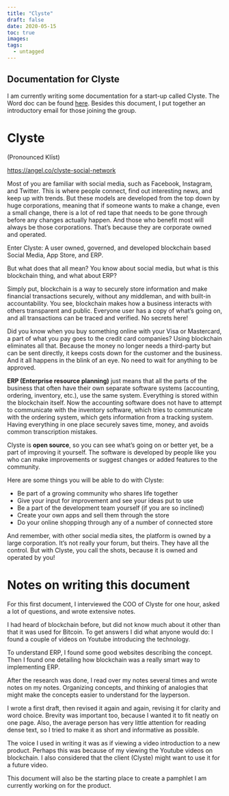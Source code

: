 ```yaml
---
title: "Clyste"
draft: false
date: 2020-05-15
toc: true
images:
tags:
  - untagged
---
```


## Documentation for Clyste

I am currently writing some documentation for a start-up called Clyste. The Word doc can be found [here](uploads/Clyste-for-Jason-What-I-wrote.docx). Besides this document, I put together an introductory email for those joining the group.

# Clyste

(Pronounced Klīst)

https://angel.co/clyste-social-network

Most of you are familiar with social media, such as Facebook, Instagram, and Twitter. This is where people connect, find out interesting news, and keep up with trends. But these models are developed from the top down by huge corporations, meaning that if someone wants to make a change, even a small change, there is a lot of red tape that needs to be gone through before any changes actually happen. And those who benefit most will always be those corporations. That’s because they are corporate owned and operated.

Enter Clyste: A user owned, governed, and developed blockchain based Social Media, App Store, and ERP.

But what does that all mean? You know about social media, but what is this blockchain thing, and what about ERP?

Simply put, blockchain is a way to securely store information and make financial transactions securely, without any middleman, and with built-in accountability. You see, blockchain makes how a business interacts with others transparent and public. Everyone user has a copy of what’s going on, and all transactions can be traced and verified. No secrets here!

Did you know when you buy something online with your Visa or Mastercard, a part of what you pay goes to the credit card companies? Using blockchain eliminates all that. Because the money no longer needs a third-party but can be sent directly, it keeps costs down for the customer and the business. And it all happens in the blink of an eye. No need to wait for anything to be approved.

**ERP (Enterprise resource planning)** just means that all the parts of the business that often have their own separate software systems (accounting, ordering, inventory, etc.), use the same system. Everything is stored within the blockchain itself. Now the accounting software does not have to attempt to communicate with the inventory software, which tries to communicate with the ordering system, which gets information from a tracking system. Having everything in one place securely saves time, money, and avoids common transcription mistakes.

Clyste is **open source**, so you can see what’s going on or better yet, be a part of improving it yourself. The software is developed by people like you who can make improvements or suggest changes or added features to the community.

Here are some things you will be able to do with Clyste:

* Be part of a growing community who shares life together
* Give your input for improvement and see your ideas put to use
* Be a part of the development team yourself (if you are so inclined)
* Create your own apps and sell them through the store
* Do your online shopping through any of a number of connected store

And remember, with other social media sites, the platform is owned by a large corporation. It’s not really your forum, but theirs. They have all the control. But with Clyste, you call the shots, because it is owned and operated by you!

# Notes on writing this document

For this first document, I interviewed the COO of Clyste for one hour, asked a lot of questions, and wrote extensive notes.

I had heard of blockchain before, but did not know much about it other than that it was used for Bitcoin. To get answers I did what anyone would do: I found a couple of videos on Youtube introducing the technology.

To understand ERP, I found some good websites describing the concept. Then I found one detailing how blockchain was a really smart way to implementing ERP.

After the research was done, I read over my notes several times and wrote notes on my notes. Organizing concepts, and thinking of analogies that might make the concepts easier to understand for the layperson.

I wrote a first draft, then revised it again and again, revising it for clarity and word choice. Brevity was important too, because I wanted it to fit neatly on one page. Also, the average person has very little attention for reading dense text, so I tried to make it as short and informative as possible.

The voice I used in writing it was as if viewing a video introduction to a new product. Perhaps this was because of my viewing the Youtube videos on blockchain. I also considered that the client (Clyste) might want to use it for a future video.

This document will also be the starting place to create a pamphlet I am currently working on for the product.